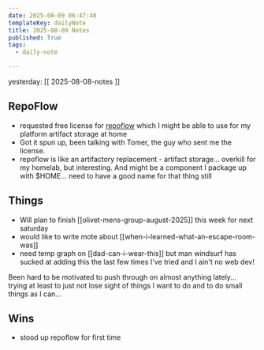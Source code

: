 ```yaml
---
date: 2025-08-09 06:47:48
templateKey: dailyNote
title: 2025-08-09 Notes
published: True
tags:
  - daily-note

---
```


yesterday: [[ 2025-08-08-notes ]]

## RepoFlow

- requested free license for [repoflow](https://docs.repoflow.io/Self-Hosting/licensing) which I might be able to use for my platform artifact storage at home
- Got it spun up, been talking with Tomer, the guy who sent me the license.
- repoflow is like an artifactory replacement - artifact storage... overkill for my homelab, but interesting. And might be a component I package up with $HOME... need to have a good name for that thing still

## Things

-  Will plan to finish  [[olivet-mens-group-august-2025]] this week for next saturday
- would like to write mote about [[when-i-learned-what-an-escape-room-was]]
- need temp graph on [[dad-can-i-wear-this]] but man windsurf has sucked at adding this the last few times I've tried and I ain't no web dev!

Been hard to be motivated to push through on almost anything lately... trying at least to just not lose sight of things I want to do and to do small things as I can...

## Wins

- stood up repoflow for first time
